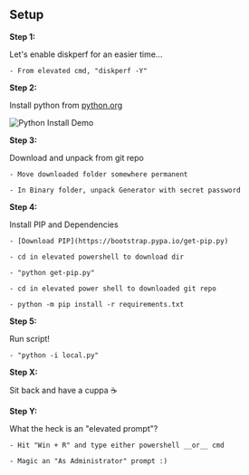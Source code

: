 ## Setup

**Step 1:**

Let's enable diskperf for an easier time...

    - From elevated cmd, "diskperf -Y"

**Step 2:**

Install python from [python.org](https://www.python.org/downloads/)

![Python Install Demo](install_assets/demo.gif)

**Step 3:**

Download and unpack from git repo

    - Move downloaded folder somewhere permanent

    - In Binary folder, unpack Generator with secret password

**Step 4:**

Install PIP and Dependencies

    - [Download PIP](https://bootstrap.pypa.io/get-pip.py)

    - cd in elevated powershell to download dir

    - "python get-pip.py"

    - cd in elevated power shell to downloaded git repo

    - python -m pip install -r requirements.txt

**Step 5:**

Run script!

    - "python -i local.py"

**Step X:**

Sit back and have a cuppa :coffee:

**Step Y:**

What the heck is an "elevated prompt"?

    - Hit "Win + R" and type either powershell __or__ cmd

    - Magic an "As Administrator" prompt :)
